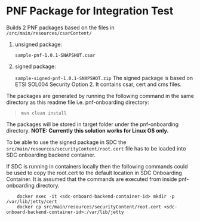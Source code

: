 # PNF Package for Integration Test



Builds 2 PNF packages based on the files in `/src/main/resources/csarContent/`



1. unsigned package:

	`sample-pnf-1.0.1-SNAPSHOT.csar`



2. signed package:

	`sample-signed-pnf-1.0.1-SNAPSHOT.zip`
The signed package is based on ETSI SOL004 Security Option 2. It contains csar, cert and cms files.

The packages are generated by running the following command in the same directory as this readme file i.e. pnf-onboarding directory:
>	`mvn clean install`



The packages will be stored in target folder under the pnf-onboarding directory.
**NOTE: Currently this solution works for Linux OS only.**



To be able to use the signed package in SDC the `src/main/resources/securityContent/root.cert` file has to be loaded into SDC onboarding backend container.



If SDC is running in containers locally then the following commands could be used to copy the root.cert to the default location in SDC Onboarding Container. It is assumed that the commands are executed from inside pnf-onboarding directory.

```
	docker exec -it <sdc-onboard-backend-container-id> mkdir -p /var/lib/jetty/cert
	docker cp src/main/resources/securityContent/root.cert <sdc-onboard-backend-container-id>:/var/lib/jetty
```

